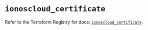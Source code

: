 # `ionoscloud_certificate`

Refer to the Terraform Registry for docs: [`ionoscloud_certificate`](https://registry.terraform.io/providers/ionos-cloud/ionoscloud/6.6.6/docs/resources/certificate).
